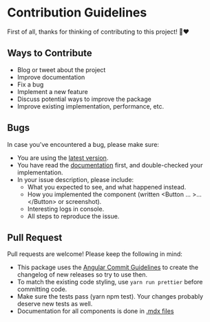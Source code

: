 # Contribution Guidelines

First of all, thanks for thinking of contributing to this project! 👏❤️

## Ways to Contribute

- Blog or tweet about the project
- Improve documentation
- Fix a bug
- Implement a new feature
- Discuss potential ways to improve the package
- Improve existing implementation, performance, etc.

## Bugs

In case you've encountered a bug, please make sure:

- You are using the [latest version](https://github.com/httpiago/ios-theme-toolkit/releases).
- You have read the [documentation](https://httpiago.github.io/ios-theme-toolkit/) first, and double-checked your implementation.
- In your issue description, please include:
  - What you expected to see, and what happened instead.
  - How you implemented the component (written \<Button ... >...\</Button> or screenshot).
  - Interesting logs in console.
  - All steps to reproduce the issue.

## Pull Request

Pull requests are welcome! Please keep the following in mind:

- This package uses the [Angular Commit Guidelines](https://github.com/angular/angular.js/blob/master/DEVELOPERS.md#-git-commit-guidelines) to create the changelog of new releases so try to use then.
- To match the existing code styling, use `yarn run prettier` before committing code.
- Make sure the tests pass (yarn npm test). Your changes probably deserve new tests as well.
- Documentation for all components is done in [.mdx files](https://github.com/mdx-js/mdx)
